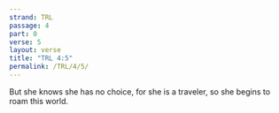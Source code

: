 ```yaml
---
strand: TRL
passage: 4
part: 0
verse: 5
layout: verse
title: "TRL 4:5"
permalink: /TRL/4/5/
---
```

But she knows she has no choice, for she is a traveler, so she begins to roam this world.
